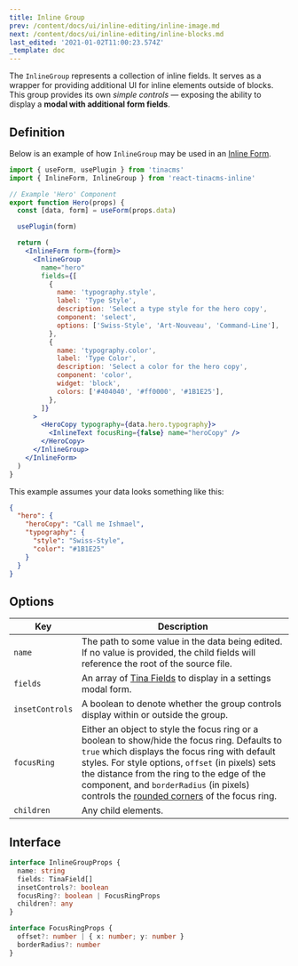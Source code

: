 ```yaml
---
title: Inline Group
prev: /content/docs/ui/inline-editing/inline-image.md
next: /content/docs/ui/inline-editing/inline-blocks.md
last_edited: '2021-01-02T11:00:23.574Z'
_template: doc
---
```


The `InlineGroup` represents a collection of inline fields. It serves as a wrapper for providing additional UI for inline elements outside of blocks. This group provides its own _simple controls_ — exposing the ability to display a **modal with additional form fields**.

## Definition

Below is an example of how `InlineGroup` may be used in an [Inline Form](/docs/ui/inline-editing).

```jsx
import { useForm, usePlugin } from 'tinacms'
import { InlineForm, InlineGroup } from 'react-tinacms-inline'

// Example 'Hero' Component
export function Hero(props) {
  const [data, form] = useForm(props.data)

  usePlugin(form)

  return (
    <InlineForm form={form}>
      <InlineGroup
        name="hero"
        fields={[
          {
            name: 'typography.style',
            label: 'Type Style',
            description: 'Select a type style for the hero copy',
            component: 'select',
            options: ['Swiss-Style', 'Art-Nouveau', 'Command-Line'],
          },
          {
            name: 'typography.color',
            label: 'Type Color',
            description: 'Select a color for the hero copy',
            component: 'color',
            widget: 'block',
            colors: ['#404040', '#ff0000', '#1B1E25'],
          },
        ]}
      >
        <HeroCopy typography={data.hero.typography}>
          <InlineText focusRing={false} name="heroCopy" />
        </HeroCopy>
      </InlineGroup>
    </InlineForm>
  )
}
```

This example assumes your data looks something like this:

```json
{
  "hero": {
    "heroCopy": "Call me Ishmael",
    "typography": {
      "style": "Swiss-Style",
      "color": "#1B1E25"
    }
  }
}
```

## Options

| Key             | Description                                                                                                                                                                                                                                                                                                                                                                                                     |
| --------------- | --------------------------------------------------------------------------------------------------------------------------------------------------------------------------------------------------------------------------------------------------------------------------------------------------------------------------------------------------------------------------------------------------------------- |
| `name`          | The path to some value in the data being edited. If no value is provided, the child fields will reference the root of the source file.                                                                                                                                                                                                                                                                          |
| `fields`        | An array of [Tina Fields](/docs/plugins/fields) to display in a settings modal form.                                                                                                                                                                                                                                                                                                                            |
| `insetControls` | A boolean to denote whether the group controls display within or outside the group.                                                                                                                                                                                                                                                                                                                             |
| `focusRing`     | Either an object to style the focus ring or a boolean to show/hide the focus ring. Defaults to `true` which displays the focus ring with default styles. For style options, `offset` (in pixels) sets the distance from the ring to the edge of the component, and `borderRadius` (in pixels) controls the [rounded corners](https://developer.mozilla.org/en-US/docs/Web/CSS/border-radius) of the focus ring. |
| `children`      | Any child elements.                                                                                                                                                                                                                                                                                                                                                                                             |

## Interface

```typescript
interface InlineGroupProps {
  name: string
  fields: TinaField[]
  insetControls?: boolean
  focusRing?: boolean | FocusRingProps
  children?: any
}

interface FocusRingProps {
  offset?: number | { x: number; y: number }
  borderRadius?: number
}
```
